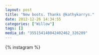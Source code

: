 ```yaml
---
layout: post
title: "New boots. Thanks @kathykarrys."
date: 2012-12-26 14:34:55
categories: ["Willow"]
tags: []
media_id: "355154148042402462_326209"
---
```


{% instagram %}
